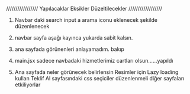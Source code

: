 /////////////////  Yapılacaklar Eksikler Düzeltilecekler //////////////////

1. Navbar daki search input a arama iconu eklenecek şekilde düzenlenecek
2. navbar sayfa aşağı kayınca yukarda sabit kalsın.

3. ana sayfada görünenleri anlayamadım.  bakıp
4. main.jsx sadece navbadaki hizmetlerimiz cartları olsun......yapıldı
5. Ana sayfada neler görünecek belirlensin
Resimler için Lazy loading kullan
Teklif Al sayfasındaki css seçiciler düzenlenmeli diğer sayfaları etkiliyorlar



